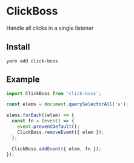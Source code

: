 # ClickBoss
Handle all clicks in a single listener

## Install
`yarn add click-boss`

## Example
```javascript
import ClickBoss from 'click-boss';

const elems = document.querySelectorAll('a');

elems.forEach((elem) => {
  const fn = (event) => {
    event.preventDefault();
    ClickBoss.removeEvent({ elem });
  };

  ClickBoss.addEvent({ elem, fn });
});
```
